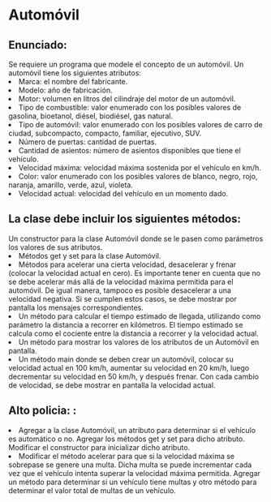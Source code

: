 <h1>Automóvil</h1>

<h2>Enunciado:</h2>
Se requiere un programa que modele el concepto de un automóvil. Un automóvil tiene los siguientes atributos:
<li>Marca: el nombre del fabricante.</li>
<li>Modelo: año de fabricación.</li>
<li>Motor: volumen en litros del cilindraje del motor de un automóvil.</li>
<li>Tipo de combustible: valor enumerado con los posibles valores de gasolina, bioetanol, diésel, biodiésel, gas natural.</li>
<li>Tipo de automóvil: valor enumerado con los posibles valores de carro de ciudad, subcompacto, compacto, familiar, ejecutivo, SUV.</li>
<li>Número de puertas: cantidad de puertas.</li>
<li>Cantidad de asientos: número de asientos disponibles que tiene el</li>
vehículo.
<li>Velocidad máxima: velocidad máxima sostenida por el vehículo en km/h.</li>
<li>Color: valor enumerado con los posibles valores de blanco, negro, rojo, naranja, amarillo, verde, azul, violeta.</li>
<li>Velocidad actual: velocidad del vehículo en un momento dado.</li>

<h2>La clase debe incluir los siguientes métodos:</h2>
Un constructor para la clase Automóvil donde se le pasen como parámetros los valores de sus atributos.
<li>Métodos get y set para la clase Automóvil.</li>
<li>Métodos para acelerar una cierta velocidad, desacelerar y frenar (colocar la velocidad actual en cero). Es importante tener en cuenta que no se debe acelerar más allá de la velocidad máxima permitida para el automóvil. De igual manera, tampoco es posible desacelerar a una velocidad negativa. Si se cumplen estos casos, se debe mostrar por pantalla los mensajes correspondientes.</li>
<li>Un método para calcular el tiempo estimado de llegada, utilizando como parámetro la distancia a recorrer en kilómetros. El tiempo estimado se calcula como el cociente entre la distancia a recorrer y la velocidad actual.</li>
<li>Un método para mostrar los valores de los atributos de un Automóvil en pantalla.</li>
<li>Un método main donde se deben crear un automóvil, colocar su velocidad actual en 100 km/h, aumentar su velocidad en 20 km/h, luego decrementar su velocidad en 50 km/h, y después frenar. Con cada cambio de velocidad, se debe mostrar en pantalla la velocidad actual.</li>

<h2>Alto policia: :</h2>
<li>Agregar a la clase Automóvil, un atributo para determinar si el vehículo es automático o no. Agregar los métodos get y set para dicho atributo. Modificar el constructor para inicializar dicho atributo.</li>
<li>Modificar el método acelerar para que si la velocidad máxima se sobrepase se genere una multa. Dicha multa se puede incrementar cada vez que el vehículo intenta superar la velocidad máxima permitida.
Agregar un método para determinar si un vehículo tiene multas y otro método para determinar el valor total de multas de un vehículo.</li>




